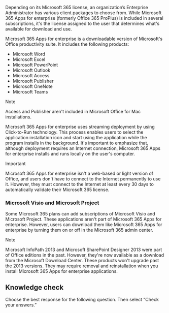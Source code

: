 Depending on its Microsoft 365 license, an organization’s Enterprise Administrator has various client packages to choose from. While Microsoft 365 Apps for enterprise (formerly Office 365 ProPlus) is included in several subscriptions, it's the license assigned to the user that determines what's available for download and use.

‎Microsoft 365 Apps for enterprise is a downloadable version of Microsoft's Office productivity suite. It includes the following products:<br>

 *  Microsoft Word
 *  Microsoft Excel
 *  Microsoft PowerPoint
 *  Microsoft Outlook
 *  Microsoft Access
 *  Microsoft Publisher
 *  Microsoft OneNote
 *  Microsoft Teams

> [!NOTE]
> Access and Publisher aren't included in Microsoft Office for Mac installations.

Microsoft 365 Apps for enterprise uses streaming deployment by using Click-to-Run technology. This process enables users to select the application installation icon and start using the application while the program installs in the background. It's important to emphasize that, although deployment requires an Internet connection, Microsoft 365 Apps for enterprise installs and runs locally on the user's computer.

> [!IMPORTANT]
> Microsoft 365 Apps for enterprise isn't a web-based or light version of Office, and users don't have to connect to the Internet permanently to use it. However, they must connect to the Internet at least every 30 days to automatically validate their Microsoft 365 license.

### Microsoft Visio and Microsoft Project

Some Microsoft 365 plans can add subscriptions of Microsoft Visio and Microsoft Project. These applications aren't part of Microsoft 365 Apps for enterprise. However, users can download them like Microsoft 365 Apps for enterprise by turning them on or off in the Microsoft 365 admin center.

> [!NOTE]
> Microsoft InfoPath 2013 and Microsoft SharePoint Designer 2013 were part of Office editions in the past. However, they're now available as a download from the Microsoft Download Center. These products won't upgrade past the 2013 versions. They may require removal and reinstallation when you install Microsoft 365 Apps for enterprise applications.

## Knowledge check

Choose the best response for the following question. Then select “Check your answers.”